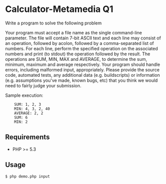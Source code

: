 Calculator-Metamedia Q1
=======================
Write a program to solve the following problem

Your program must accept a file name as the single command-line parameter.
The file will contain 7-bit ASCII text and each line may consist of an operation, followed by acolon, followed by
a comma-separated list of numbers. For each line, perform the specified operation on the associated numbers and print
(to stdout) the operation followed by the result. The operations are SUM, MIN, MAX and AVERAGE, to determine the sum,
minimum, maximum and average respectively. Your program should handle errors, including malformed input, appropriately.
Please provide the source code, automated tests, any additional data (e.g. buildscripts) or information
(e.g. assumptions you've made, known bugs, etc) that you think we would need to fairly judge your submission.

Sample execution:

        SUM: 1, 2, 3
        MIN: 4, 3, 2, 40
        AVERAGE: 2, 2
        SUM: 6
        MIN: 2


Requirements
------------
* PHP >= 5.3

Usage
-----
    
    $ php demo.php input

